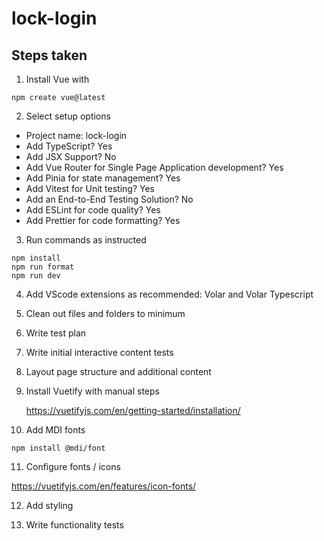 # lock-login

## Steps taken

1.  Install Vue with

```
npm create vue@latest
```

2.  Select setup options

- Project name: lock-login
- Add TypeScript? Yes
- Add JSX Support? No
- Add Vue Router for Single Page Application development? Yes
- Add Pinia for state management? Yes
- Add Vitest for Unit testing? Yes
- Add an End-to-End Testing Solution? No
- Add ESLint for code quality? Yes
- Add Prettier for code formatting? Yes

3. Run commands as instructed

```
npm install
npm run format
npm run dev

```

4. Add VScode extensions as recommended: Volar and Volar Typescript

5. Clean out files and folders to minimum

6. Write test plan

7. Write initial interactive content tests

8. Layout page structure and additional content

9. Install Vuetify with manual steps

   https://vuetifyjs.com/en/getting-started/installation/

10. Add MDI fonts

```
npm install @mdi/font
```

11. Configure fonts / icons

https://vuetifyjs.com/en/features/icon-fonts/

12. Add styling

13. Write functionality tests
